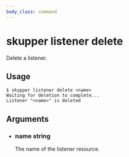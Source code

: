 ```yaml
---
body_class: command
---
```


# skupper listener delete

Delete a listener.

## Usage

~~~ shell
$ skupper listener delete <name>
Waiting for deletion to complete...
Listener "<name>" is deleted
~~~

## Arguments

- <h3 id="name">name <span class="argument-info">string</span></h3>

  The name of the listener resource.
